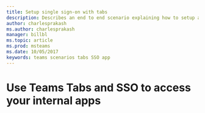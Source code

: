 ```yaml
---
title: Setup single sign-on with tabs
description: Describes an end to end scenario explaining how to setup a SSO to your app using Teams Tabs
author: charlesprakash
ms.author: charlesprakash
manager: billbl
ms.topic: article
ms.prod: msteams
ms.date: 10/05/2017
keywords: teams scenarios tabs SSO app
---
```

# Use Teams Tabs and SSO to access your internal apps

